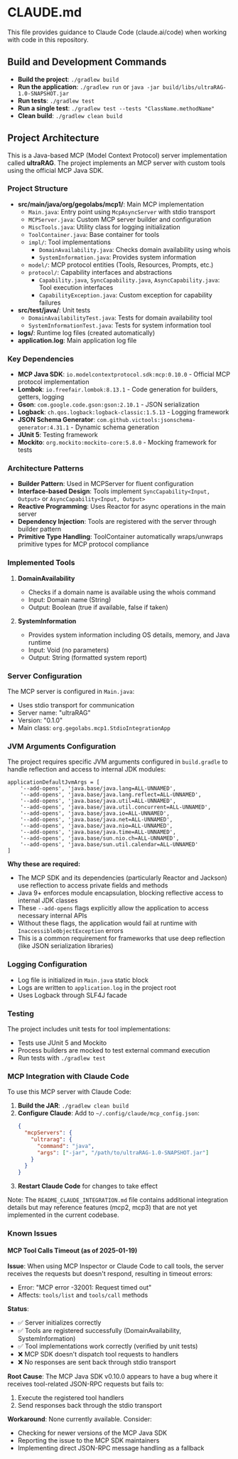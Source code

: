# CLAUDE.md

This file provides guidance to Claude Code (claude.ai/code) when working with code in this repository.

## Build and Development Commands

- **Build the project**: `./gradlew build`
- **Run the application**: `./gradlew run` or `java -jar build/libs/ultraRAG-1.0-SNAPSHOT.jar`
- **Run tests**: `./gradlew test`
- **Run a single test**: `./gradlew test --tests "ClassName.methodName"`
- **Clean build**: `./gradlew clean build`

## Project Architecture

This is a Java-based MCP (Model Context Protocol) server implementation called **ultraRAG**. The project implements an MCP server with custom tools using the official MCP Java SDK.

### Project Structure

- **src/main/java/org/gegolabs/mcp1/**: Main MCP implementation
  - `Main.java`: Entry point using `McpAsyncServer` with stdio transport
  - `MCPServer.java`: Custom MCP server builder and configuration
  - `MiscTools.java`: Utility class for logging initialization
  - `ToolContainer.java`: Base container for tools
  - `impl/`: Tool implementations
    - `DomainAvailability.java`: Checks domain availability using whois
    - `SystemInformation.java`: Provides system information
  - `model/`: MCP protocol entities (Tools, Resources, Prompts, etc.)
  - `protocol/`: Capability interfaces and abstractions
    - `Capability.java`, `SyncCapability.java`, `AsyncCapability.java`: Tool execution interfaces
    - `CapabilityException.java`: Custom exception for capability failures
- **src/test/java/**: Unit tests
  - `DomainAvailabilityTest.java`: Tests for domain availability tool
  - `SystemInformationTest.java`: Tests for system information tool
- **logs/**: Runtime log files (created automatically)
- **application.log**: Main application log file

### Key Dependencies

- **MCP Java SDK**: `io.modelcontextprotocol.sdk:mcp:0.10.0` - Official MCP protocol implementation
- **Lombok**: `io.freefair.lombok:8.13.1` - Code generation for builders, getters, logging
- **Gson**: `com.google.code.gson:gson:2.10.1` - JSON serialization
- **Logback**: `ch.qos.logback:logback-classic:1.5.13` - Logging framework
- **JSON Schema Generator**: `com.github.victools:jsonschema-generator:4.31.1` - Dynamic schema generation
- **JUnit 5**: Testing framework
- **Mockito**: `org.mockito:mockito-core:5.8.0` - Mocking framework for tests

### Architecture Patterns

- **Builder Pattern**: Used in MCPServer for fluent configuration
- **Interface-based Design**: Tools implement `SyncCapability<Input, Output>` or `AsyncCapability<Input, Output>`
- **Reactive Programming**: Uses Reactor for async operations in the main server
- **Dependency Injection**: Tools are registered with the server through builder pattern
- **Primitive Type Handling**: ToolContainer automatically wraps/unwraps primitive types for MCP protocol compliance

### Implemented Tools

1. **DomainAvailability**
   - Checks if a domain name is available using the whois command
   - Input: Domain name (String)
   - Output: Boolean (true if available, false if taken)

2. **SystemInformation**
   - Provides system information including OS details, memory, and Java runtime
   - Input: Void (no parameters)
   - Output: String (formatted system report)

### Server Configuration

The MCP server is configured in `Main.java`:
- Uses stdio transport for communication
- Server name: "ultraRAG"
- Version: "0.1.0"
- Main class: `org.gegolabs.mcp1.StdioIntegrationApp`

### JVM Arguments Configuration

The project requires specific JVM arguments configured in `build.gradle` to handle reflection and access to internal JDK modules:

```
applicationDefaultJvmArgs = [
    '--add-opens', 'java.base/java.lang=ALL-UNNAMED',
    '--add-opens', 'java.base/java.lang.reflect=ALL-UNNAMED',
    '--add-opens', 'java.base/java.util=ALL-UNNAMED',
    '--add-opens', 'java.base/java.util.concurrent=ALL-UNNAMED',
    '--add-opens', 'java.base/java.io=ALL-UNNAMED',
    '--add-opens', 'java.base/java.net=ALL-UNNAMED',
    '--add-opens', 'java.base/java.nio=ALL-UNNAMED',
    '--add-opens', 'java.base/java.time=ALL-UNNAMED',
    '--add-opens', 'java.base/sun.nio.ch=ALL-UNNAMED',
    '--add-opens', 'java.base/sun.util.calendar=ALL-UNNAMED'
]
```

**Why these are required:**
- The MCP SDK and its dependencies (particularly Reactor and Jackson) use reflection to access private fields and methods
- Java 9+ enforces module encapsulation, blocking reflective access to internal JDK classes
- These `--add-opens` flags explicitly allow the application to access necessary internal APIs
- Without these flags, the application would fail at runtime with `InaccessibleObjectException` errors
- This is a common requirement for frameworks that use deep reflection (like JSON serialization libraries)

### Logging Configuration

- Log file is initialized in `Main.java` static block
- Logs are written to `application.log` in the project root
- Uses Logback through SLF4J facade

### Testing

The project includes unit tests for tool implementations:
- Tests use JUnit 5 and Mockito
- Process builders are mocked to test external command execution
- Run tests with `./gradlew test`

### MCP Integration with Claude Code

To use this MCP server with Claude Code:

1. **Build the JAR**: `./gradlew clean build`
2. **Configure Claude**: Add to `~/.config/claude/mcp_config.json`:
   ```json
   {
     "mcpServers": {
       "ultrarag": {
         "command": "java",
         "args": ["-jar", "/path/to/ultraRAG-1.0-SNAPSHOT.jar"]
       }
     }
   }
   ```
3. **Restart Claude Code** for changes to take effect

Note: The `README_CLAUDE_INTEGRATION.md` file contains additional integration details but may reference features (mcp2, mcp3) that are not yet implemented in the current codebase.

### Known Issues

#### MCP Tool Calls Timeout (as of 2025-01-19)

**Issue**: When using MCP Inspector or Claude Code to call tools, the server receives the requests but doesn't respond, resulting in timeout errors:
- Error: "MCP error -32001: Request timed out"
- Affects: `tools/list` and `tools/call` methods

**Status**:
- ✅ Server initializes correctly
- ✅ Tools are registered successfully (DomainAvailability, SystemInformation)
- ✅ Tool implementations work correctly (verified by unit tests)
- ❌ MCP SDK doesn't dispatch tool requests to handlers
- ❌ No responses are sent back through stdio transport

**Root Cause**: The MCP Java SDK v0.10.0 appears to have a bug where it receives tool-related JSON-RPC requests but fails to:
1. Execute the registered tool handlers
2. Send responses back through the stdio transport

**Workaround**: None currently available. Consider:
- Checking for newer versions of the MCP Java SDK
- Reporting the issue to the MCP SDK maintainers
- Implementing direct JSON-RPC message handling as a fallback